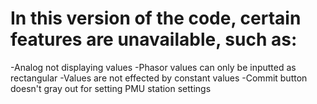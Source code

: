 ﻿# In this version of the code, certain features are unavailable, such as:
-Analog not displaying values
-Phasor values can only be inputted as rectangular
-Values are not effected by constant values
-Commit button doesn't gray out for setting PMU station settings
